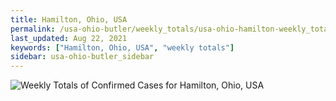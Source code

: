 ```yaml
---
title: Hamilton, Ohio, USA
permalink: /usa-ohio-butler/weekly_totals/usa-ohio-hamilton-weekly_totals.html
last_updated: Aug 22, 2021
keywords: ["Hamilton, Ohio, USA", "weekly totals"]
sidebar: usa-ohio-butler_sidebar
---
```


![Weekly Totals of Confirmed Cases for Hamilton, Ohio, USA](/covid_tracker/images/graphs/usa-ohio-hamilton-weekly_totals_graph.png)
